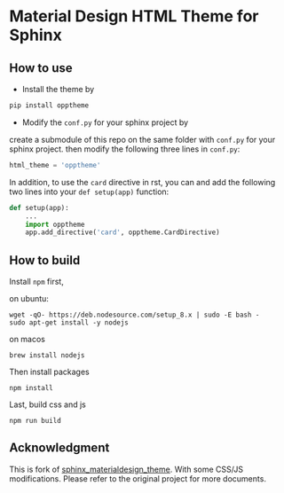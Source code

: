 # Material Design HTML Theme for Sphinx

## How to use

- Install the theme by

```bash
pip install opptheme
```

- Modify the `conf.py` for your sphinx project by

create a submodule of this repo on the same folder with `conf.py` for your sphinx project. then modify the following three lines in `conf.py`:

```python
html_theme = 'opptheme'
```

In addition, to use the `card` directive in rst, you can and add the following two lines into your `def setup(app)` function:

```python
def setup(app):
    ...
    import opptheme
    app.add_directive('card', opptheme.CardDirective)
```

## How to build


Install `npm` first,

on ubuntu:

```
wget -qO- https://deb.nodesource.com/setup_8.x | sudo -E bash -
sudo apt-get install -y nodejs
```

on macos

```
brew install nodejs
```

Then install packages

```
npm install
```

Last, build css and js


```
npm run build
```

## Acknowledgment


This is fork of
[sphinx_materialdesign_theme](https://github.com/myyasuda/sphinx_materialdesign_theme). With
some CSS/JS modifications. Please refer to the original project for more
documents.
